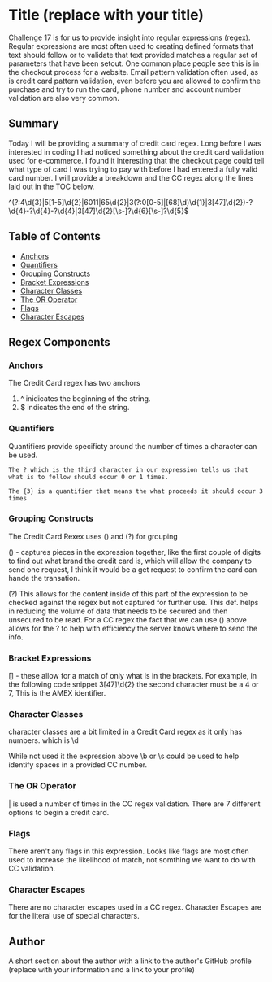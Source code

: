 # Title (replace with your title)

Challenge 17 is for us to provide insight into regular expressions (regex). Regular expressions are most often used to creating defined formats that text should follow 
or to validate that text provided matches a regular set of parameters that have been setout. One common place people see this is in the checkout process for a website.
Email pattern validation often used, as is credit card pattern validation, even before you are allowed to confirm the purchase and try to run the card, phone number snd account number
validation are also very common. 

## Summary

Today I will be providing a summary of credit card regex. Long before I was interested in coding I had noticed something about the credit card validation used for e-commerce.
I found it interesting that the checkout page could tell what type of card I was trying to pay with before I had entered a fully valid card number. I will provide a breakdown and the CC regex along the lines laid out in the TOC below. 

^(?:4\d{3}|5[1-5]\d{2}|6011|65\d{2}|3(?:0[0-5]|[68]\d)\d{1}|3[47]\d{2})-?\d{4}-?\d{4}-?\d{4}|3[47]\d{2}[\s-]?\d{6}[\s-]?\d{5}$

## Table of Contents

- [Anchors](#anchors)
- [Quantifiers](#quantifiers)
- [Grouping Constructs](#grouping-constructs)
- [Bracket Expressions](#bracket-expressions)
- [Character Classes](#character-classes)
- [The OR Operator](#the-or-operator)
- [Flags](#flags)
- [Character Escapes](#character-escapes)

## Regex Components

### Anchors
The Credit Card regex has two anchors
  1. ^ inidicates the beginning of the string.
  2. $ indicates the end of the string.

### Quantifiers
Quantifiers provide specificty around the number of times a character can be used. 

    The ? which is the third character in our expression tells us that what is to follow should occur 0 or 1 times. 

    The {3} is a quantifier that means the what proceeds it should occur 3 times

### Grouping Constructs

The Credit Card Rexex uses () and (?) for grouping

() - captures pieces in the expression together, like the first couple of digits to find out what brand the credit card is, which will allow the company to send one request, I think
it would be a get request to confirm the card can hande the transation. 

(?) This allows for the content inside of this part of the expression to be checked against the regex but not captured for further use. This def. helps in reducing the volume of data 
that needs to be secured and then unsecured to be read. For a CC regex the fact that we can use () above allows for the ? to help with efficiency the server knows where to send the info.

### Bracket Expressions

[] - these allow for a match of only what is in the brackets. For example, in the following code snippet 3[47]\d{2} the second character must be a 4 or 7, This is the AMEX identifier. 

### Character Classes

character classes are a bit limited in a Credit Card regex as it only has numbers. which is \d 

While not used it the expression above \b or \s could be used to help identify spaces in a provided CC number. 

### The OR Operator

| is used a number of times in the CC regex validation. There are 7 different options to begin a credit card. 

### Flags

There aren't any flags in this expression. Looks like flags are most often used to increase the likelihood of match, not somthing we want to do with CC validation. 

### Character Escapes

There are no character escapes used in a CC regex. Character Escapes are for the literal use of special characters. 

## Author

A short section about the author with a link to the author's GitHub profile (replace with your information and a link to your profile)
